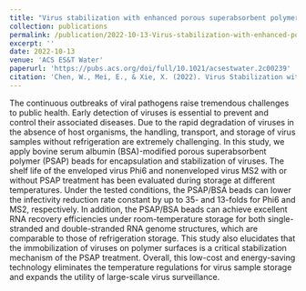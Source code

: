 ```yaml
---
title: "Virus stabilization with enhanced porous superabsorbent polymer (PSAP) beads for diagnostics and surveillance"
collection: publications
permalink: /publication/2022-10-13-Virus-stabilization-with-enhanced-porous-superabsorbent-polymer-(PSAP)-beads-for-diagnostics-and-surveillance
excerpt: ''
date: 2022-10-13
venue: 'ACS ES&T Water'
paperurl: 'https://pubs.acs.org/doi/full/10.1021/acsestwater.2c00239'
citation: 'Chen, W., Mei, E., & Xie, X. (2022). Virus Stabilization with Enhanced Porous Superabsorbent Polymer (PSAP) Beads for Diagnostics and Surveillance. ACS ES&T Water. https://doi.org/10.1021/acsestwater.2c00239'
---
```


The continuous outbreaks of viral pathogens raise tremendous challenges to public health. Early detection of viruses is essential to prevent and control their associated diseases. Due to the rapid degradation of viruses in the absence of host organisms, the handling, transport, and storage of virus samples without refrigeration are extremely challenging. In this study, we apply bovine serum albumin (BSA)-modified porous superabsorbent polymer (PSAP) beads for encapsulation and stabilization of viruses. The shelf life of the enveloped virus Phi6 and nonenveloped virus MS2 with or without PSAP treatment has been evaluated during storage at different temperatures. Under the tested conditions, the PSAP/BSA beads can lower the infectivity reduction rate constant by up to 35- and 13-folds for Phi6 and MS2, respectively. In addition, the PSAP/BSA beads can achieve excellent RNA recovery efficiencies under room-temperature storage for both single-stranded and double-stranded RNA genome structures, which are comparable to those of refrigeration storage. This study also elucidates that the immobilization of viruses on polymer surfaces is a critical stabilization mechanism of the PSAP treatment. Overall, this low-cost and energy-saving technology eliminates the temperature regulations for virus sample storage and expands the utility of large-scale virus surveillance.
